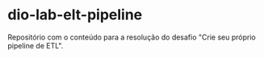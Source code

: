 # dio-lab-elt-pipeline
Repositório com o conteúdo para a resolução do desafio "Crie seu próprio pipeline de ETL".
